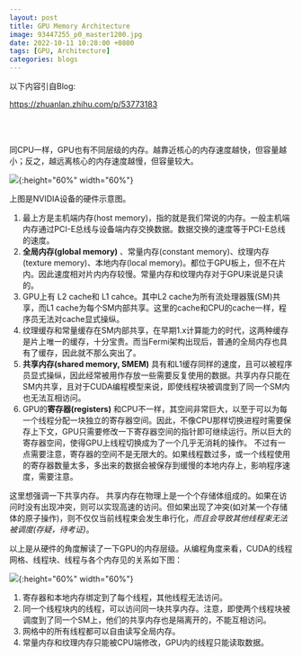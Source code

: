 ```yaml
---
layout: post
title: GPU Memory Architecture
image: 93447255_p0_master1200.jpg
date: 2022-10-11 10:28:00 +0800
tags: [GPU, Architecture]
categories: blogs
---
```




以下内容引自Blog:

https://zhuanlan.zhihu.com/p/53773183  
  

<br/><br/>


同CPU一样，GPU也有不同层级的内存。越靠近核心的内存速度越快，但容量越小；反之，越远离核心的内存速度越慢，但容量较大。

![](https://pic4.zhimg.com/80/v2-f40c0b301c39da9230f169f3702f1d97_720w.webp){:height="60%" width="60%"}

上图是NVIDIA设备的硬件示意图。

1. 最上方是主机端内存(host memory)，指的就是我们常说的内存。一般主机端内存通过PCI-E总线与设备端内存交换数据。数据交换的速度等于PCI-E总线的速度。
2. **全局内存(global memory)** 、常量内存(constant memory)、纹理内存(texture memory)、本地内存(local memory)。都位于GPU板上，但不在片内。因此速度相对片内内存较慢。常量内存和纹理内存对于GPU来说是只读的。
3. GPU上有 L2 cache和 L1 cahce。其中L2 cache为所有流处理器簇(SM)共享，而L1 cache为每个SM内部共享。这里的cache和CPU的cache一样，程序员无法对cache显式操纵。
4. 纹理缓存和常量缓存在SM内部共享，在早期1.x计算能力的时代，这两种缓存是片上唯一的缓存，十分宝贵。而当Fermi架构出现后，普通的全局内存也具有了缓存，因此就不那么突出了。
5. **共享内存(shared memory, SMEM)** 具有和L1缓存同样的速度，且可以被程序员显式操纵，因此经常被用作存放一些需要反复使用的数据。共享内存只能在SM内共享，且对于CUDA编程模型来说，即使线程块被调度到了同一个SM内也无法互相访问。
6. GPU的**寄存器(registers)** 和CPU不一样，其空间非常巨大，以至于可以为每一个线程分配一块独立的寄存器空间。因此，不像CPU那样切换进程时需要保存上下文，GPU只需要修改一下寄存器空间的指针即可继续运行。所以巨大的寄存器空间，使得GPU上线程切换成为了一个几乎无消耗的操作。
不过有一点需要注意，寄存器的空间不是无限大的。如果线程数过多，或一个线程使用的寄存器数量太多，多出来的数据会被保存到缓慢的本地内存上，影响程序速度，需要注意。


这里想强调一下共享内存。
共享内存在物理上是一个个存储体组成的。如果在访问时没有出现冲突，则可以实现高速的访问。但如果出现了冲突(如对某一个存储体的原子操作)，则不仅仅当前线程束会发生串行化，*而且会导致其他线程束无法被调度(存疑，待考证)*。

以上是从硬件的角度解读了一下GPU的内存层级。从编程角度来看，CUDA的线程网格、线程块、线程与各个内存见的关系如下图：

![](https://pic3.zhimg.com/80/v2-c716333e7f0716d080c6b24383fb368e_720w.webp){:height="60%" width="60%"}

1. 寄存器和本地内存绑定到了每个线程，其他线程无法访问。
2. 同一个线程块内的线程，可以访问同一块共享内存。注意，即使两个线程块被调度到了同一个SM上，他们的共享内存也是隔离开的，不能互相访问。
3. 网格中的所有线程都可以自由读写全局内存。
4. 常量内存和纹理内存只能被CPU端修改，GPU内的线程只能读取数据。
